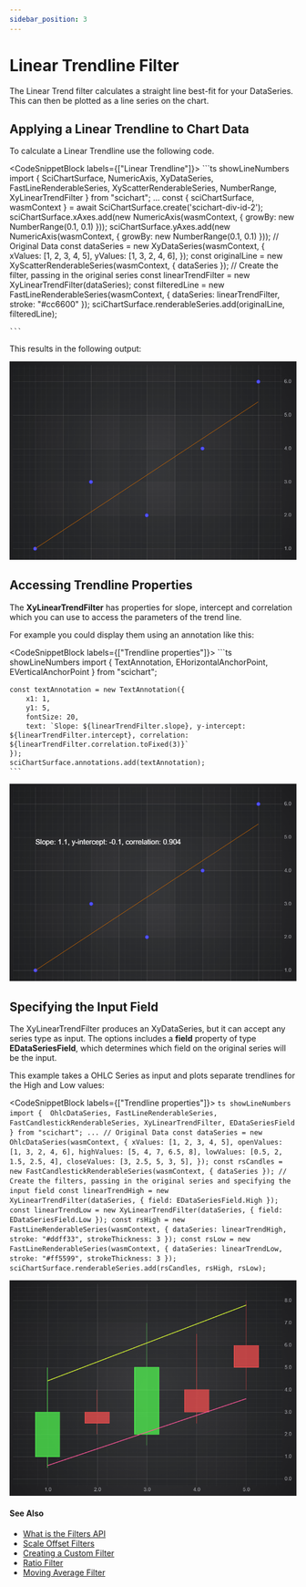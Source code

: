 ```yaml
---
sidebar_position: 3
---
```


# Linear Trendline Filter

The Linear Trend filter calculates a straight line best-fit for your DataSeries. This can then be plotted as a line series on the chart.

Applying a Linear Trendline to Chart Data
-----------------------------------------

To calculate a Linear Trendline use the following code.


<CodeSnippetBlock labels={["Linear Trendline"]}>
    ```ts showLineNumbers
    import {
        SciChartSurface,
        NumericAxis,
        XyDataSeries,
        FastLineRenderableSeries,
        XyScatterRenderableSeries,
        NumberRange,
        XyLinearTrendFilter 
    } from "scichart";
    ...
    const { sciChartSurface, wasmContext } = await SciChartSurface.create('scichart-div-id-2');
    sciChartSurface.xAxes.add(new NumericAxis(wasmContext, { growBy: new NumberRange(0.1, 0.1) }));
    sciChartSurface.yAxes.add(new NumericAxis(wasmContext, { growBy: new NumberRange(0.1, 0.1) }));
    // Original Data
    const dataSeries = new XyDataSeries(wasmContext, {
        xValues: [1, 2, 3, 4, 5],
        yValues: [1, 3, 2, 4, 6],
    });
    const originalLine = new XyScatterRenderableSeries(wasmContext, { dataSeries });
    // Create the filter, passing in the original series
    const linearTrendFilter = new XyLinearTrendFilter(dataSeries);
    const filteredLine = new FastLineRenderableSeries(wasmContext, { dataSeries: linearTrendFilter, stroke: "#cc6600" });
    sciChartSurface.renderableSeries.add(originalLine, filteredLine);

    ```

</CodeSnippetBlock>

This results in the following output:

![](img/1.png)

Accessing Trendline Properties
------------------------------

The **XyLinearTrendFilter** has properties for slope, intercept and correlation which you can use to access the parameters of the trend line.

For example you could display them using an annotation like this:

<CodeSnippetBlock labels={["Trendline properties"]}>
    ```ts showLineNumbers
    import { TextAnnotation, EHorizontalAnchorPoint, EVerticalAnchorPoint } from "scichart";

    const textAnnotation = new TextAnnotation({
        x1: 1,
        y1: 5,
        fontSize: 20,
        text: `Slope: ${linearTrendFilter.slope}, y-intercept: ${linearTrendFilter.intercept}, correlation: ${linearTrendFilter.correlation.toFixed(3)}`
    });
    sciChartSurface.annotations.add(textAnnotation);
    ```

</CodeSnippetBlock>

![](img/2.png)

Specifying the Input Field
--------------------------

The XyLinearTrendFilter produces an XyDataSeries, but it can accept any series type as input. The options includes a **field** property of type **EDataSeriesField**, which determines which field on the original series will be the input.

This example takes a OHLC Series as input and plots separate trendlines for the High and Low values:

<CodeSnippetBlock labels={["Trendline properties"]}>
    ```ts showLineNumbers
    import { 
        OhlcDataSeries,
        FastLineRenderableSeries,
        FastCandlestickRenderableSeries,
        XyLinearTrendFilter,
        EDataSeriesField 
    } from "scichart";
    ...
    // Original Data
    const dataSeries = new OhlcDataSeries(wasmContext, {
        xValues: [1, 2, 3, 4, 5],
        openValues: [1, 3, 2, 4, 6],
        highValues: [5, 4, 7, 6.5, 8],
        lowValues: [0.5, 2, 1.5, 2.5, 4],
        closeValues: [3, 2.5, 5, 3, 5],
    });
    const rsCandles = new FastCandlestickRenderableSeries(wasmContext, { dataSeries });
    // Create the filters, passing in the original series and specifying the input field
    const linearTrendHigh = new XyLinearTrendFilter(dataSeries, { field: EDataSeriesField.High });
    const linearTrendLow = new XyLinearTrendFilter(dataSeries, { field: EDataSeriesField.Low });
    const rsHigh = new FastLineRenderableSeries(wasmContext, { dataSeries: linearTrendHigh, stroke: "#ddff33", strokeThickness: 3 });
    const rsLow = new FastLineRenderableSeries(wasmContext, { dataSeries: linearTrendLow, stroke: "#ff5599", strokeThickness: 3 });
    sciChartSurface.renderableSeries.add(rsCandles, rsHigh, rsLow);
    ```

</CodeSnippetBlock>

![](img/3.png)

#### See Also

* [What is the Filters API](/docs/2d-charts/chart-types/data-filters-api/data-filters-api-overview)
* [Scale Offset Filters](/docs/2d-charts/chart-types/data-filters-api/scale-offset-filters)
* [Creating a Custom Filter](/docs/2d-charts/chart-types/data-filters-api/custom-filter)
* [Ratio Filter](/docs/2d-charts/chart-types/data-filters-api/ratio-filter)
* [Moving Average Filter](/docs/2d-charts/chart-types/data-filters-api/moving-average-filter)
